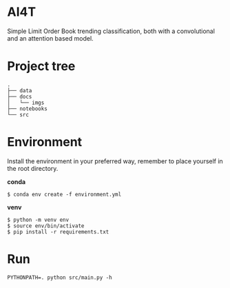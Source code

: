 # AI4T
Simple Limit Order Book trending classification, both with a convolutional and an attention based model.

# Project tree
```
.
├── data
├── docs
│   └── imgs
├── notebooks
└── src
```
# Environment
Install the environment in your preferred way, remember to place yourself in the root directory.

**conda**
```
$ conda env create -f environment.yml
```

**venv**
```
$ python -m venv env
$ source env/bin/activate
$ pip install -r requirements.txt
```

# Run
```
PYTHONPATH=. python src/main.py -h
```

